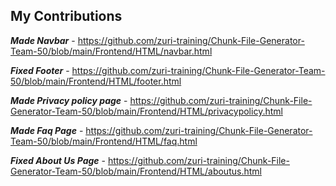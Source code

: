 ## My Contributions

***Made Navbar***  - https://github.com/zuri-training/Chunk-File-Generator-Team-50/blob/main/Frontend/HTML/navbar.html

***Fixed Footer*** - https://github.com/zuri-training/Chunk-File-Generator-Team-50/blob/main/Frontend/HTML/footer.html

***Made Privacy policy page***  - https://github.com/zuri-training/Chunk-File-Generator-Team-50/blob/main/Frontend/HTML/privacypolicy.html

***Made Faq Page*** - https://github.com/zuri-training/Chunk-File-Generator-Team-50/blob/main/Frontend/HTML/faq.html

***Fixed About Us Page*** - https://github.com/zuri-training/Chunk-File-Generator-Team-50/blob/main/Frontend/HTML/aboutus.html
